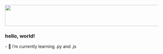 <img src="[https://github.com/user-attachments/assets/42b68d3e-4ac4-42e1-ab75-c1d44c7cda6a](https://clipart-library.com/newimages/christmas-lights-30.png)" width="600px" height="70px">
<h3>
hello, world!
</h3>
- 🌱 i’m currently learning .py and .js

